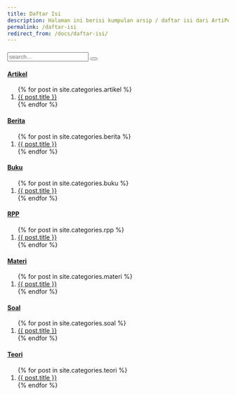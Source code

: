 ```yaml
---
title: Daftar Isi
description: Halaman ini berisi kumpulan arsip / daftar isi dari ArtiPedia. Anda juga bisa berkontribusi dengan menulis artikel di ArtiPedia.
permalink: /daftar-isi
redirect_from: /docs/daftar-isi/
---
```


<div id="search-container" style="margin-top:20px">
        <form id="search-input" role="search" method="get" action="{{ site.baseurl }}/search/">
        <input type="text" id="search-input" name="cari" placeholder="search..."/>
        <button type="submit" title="Submit your search query." class="searchbox__submit">
        <i class="fa fa-search" aria-hidden="true"></i>
</button></form>
              </div>

<h4><a href="https://artipedia.id/artikel" title="Kumpulan Artikel">Artikel</a></h4>
<ol class="arti">
{% for post in site.categories.artikel %}
<li class="{% if page.title == post.title %}current{% endif %}">
<a href="{{ post.url }}" title="{{ post.title }}">{{ post.title }}</a>
</li>  {% endfor %}
</ol>
<h4><a href="https://artipedia.id/berita" title="Kumpulan Berita">Berita</a></h4>
<ol class="arti">
{% for post in site.categories.berita %}
<li class="{% if page.title == post.title %}current{% endif %}">
<a href="{{ post.url }}" title="{{ post.title }}">{{ post.title }}</a>
</li>  {% endfor %}
</ol>
<h4><a href="https://artipedia.id/buku" title="Kumpulan Buku">Buku</a></h4>
<ol class="arti">
{% for post in site.categories.buku %}
<li class="{% if page.title == post.title %}current{% endif %}">
<a href="{{ post.url }}" title="{{ post.title }}">{{ post.title }}</a>
</li>
{% endfor %}
</ol>
 <h4><a href="https://artipedia.id/rpp" title="Kumpulan RPP">RPP</a></h4>
<ol class="arti">
{% for post in site.categories.rpp %}
<li class="{% if page.title == post.title %}current{% endif %}">
<a href="{{ post.url }}" title="{{ post.title }}">{{ post.title }}</a>
</li>  {% endfor %}
</ol>
  <h4><a href="https://artipedia.id/docs/materi" title="Kumpulan Materi">Materi</a></h4>
<ol class="arti">
{% for post in site.categories.materi %}
<li class="{% if page.title == post.title %}current{% endif %}">
<a href="{{ post.url }}" title="{{ post.title }}">{{ post.title }}</a>
</li>  {% endfor %}
</ol>
  <h4><a href="https://artipedia.id/soal" title="Kumpulan Soal">Soal</a></h4>
<ol class="arti">
{% for post in site.categories.soal %}
<li class="{% if page.title == post.title %}current{% endif %}">
<a href="{{ post.url }}" title="{{ post.title }}">{{ post.title }}</a>
</li>  {% endfor %}
</ol>
  <h4><a href="https://artipedia.id/teori" title="Kumpulan Teori">Teori</a></h4>
<ol class="arti">
{% for post in site.categories.teori %}
<li class="{% if page.title == post.title %}current{% endif %}">
<a href="{{ post.url }}" title="{{ post.title }}">{{ post.title }}</a>
</li>  {% endfor %}
</ol>

